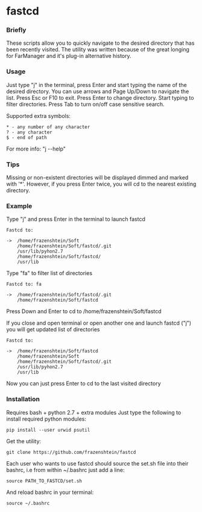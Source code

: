 fastcd
======

### Briefly

These scripts allow you to quickly navigate to the desired directory that has been recently visited.
The utility was written because of the great longing for FarManager and it's plug-in alternative history.

### Usage

Just type "j" in the terminal, press Enter and start typing the name of the desired directory.
You can use arrows and Page Up/Down to navigate the list.
Press Esc or F10 to exit.
Press Enter to change directory.
Start typing to filter directories.
Press Tab to turn on/off case sensitive search.

Supported extra symbols:

    * - any number of any character
    ? - any character
    $ - end of path

For more info: "j --help"

### Tips

Missing or non-existent directories will be displayed dimmed and marked with '*'.
However, if you press Enter twice, you will cd to the nearest existing directory.

### Example

Type "j" and press Enter in the terminal to launch fastcd

    Fastcd to:

    ->  /home/frazenshtein/Soft
        /home/frazenshtein/Soft/fastcd/.git
        /usr/lib/pyhon2.7
        /home/frazenshtein/Soft/fastcd/
        /usr/lib

Type "fa" to filter list of directories

    Fastcd to: fa

    ->  /home/frazenshtein/Soft/fastcd/.git
        /home/frazenshtein/Soft/fastcd

Press Down and Enter to cd to /home/frazenshtein/Soft/fastcd

If you close and open terminal or open another one and launch fastcd ("j") you will get updated list of directories

    Fastcd to:

    ->  /home/frazenshtein/Soft/fastcd
        /home/frazenshtein/Soft
        /home/frazenshtein/Soft/fastcd/.git
        /usr/lib/pyhon2.7
        /usr/lib

Now you can just press Enter to cd to the last visited directory

### Installation

Requires bash + python 2.7 + extra modules
Just type the following to install required python modules:

    pip install --user urwid psutil

Get the utility:

    git clone https://github.com/frazenshtein/fastcd

Each user who wants to use fastcd should source the
set.sh file into their bashrc, i.e from within ~/.bashrc just add
a line:

    source PATH_TO_FASTCD/set.sh

And reload bashrc in your terminal:

    source ~/.bashrc